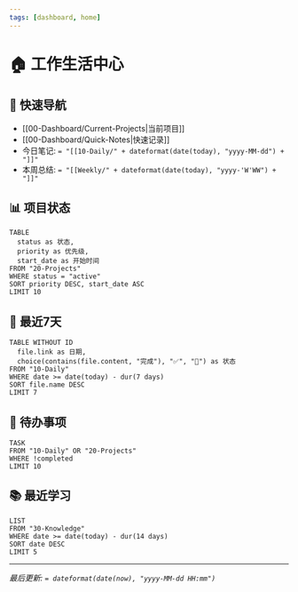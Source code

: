 ```yaml
---
tags: [dashboard, home]
---
```


# 🏠 工作生活中心

## 🚀 快速导航
- [[00-Dashboard/Current-Projects|当前项目]]
- [[00-Dashboard/Quick-Notes|快速记录]]
- 今日笔记: `= "[[10-Daily/" + dateformat(date(today), "yyyy-MM-dd") + "]]"`
- 本周总结: `= "[[Weekly/" + dateformat(date(today), "yyyy-'W'WW") + "]]"`

## 📊 项目状态
```dataview
TABLE 
  status as 状态,
  priority as 优先级,
  start_date as 开始时间
FROM "20-Projects"
WHERE status = "active"
SORT priority DESC, start_date ASC
LIMIT 10
```

## 📅 最近7天
```dataview
TABLE WITHOUT ID 
  file.link as 日期,
  choice(contains(file.content, "完成"), "✅", "📝") as 状态
FROM "10-Daily"
WHERE date >= date(today) - dur(7 days)
SORT file.name DESC
LIMIT 7
```

## 🎯 待办事项
```dataview
TASK
FROM "10-Daily" OR "20-Projects"
WHERE !completed
LIMIT 10
```

## 📚 最近学习
```dataview
LIST
FROM "30-Knowledge"
WHERE date >= date(today) - dur(14 days)
SORT date DESC
LIMIT 5
```

---
*最后更新: `= dateformat(date(now), "yyyy-MM-dd HH:mm")`*